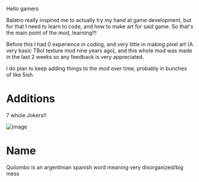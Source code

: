 Hello gamers

Balatro really inspired me to actually try my hand at game development, but for that I need to learn to code, and how to make art for said game. So that's the main point of the mod, learning!!!

Before this I had 0 experience in coding, and very little in making pixel art (A very basic TBoI texture mod nine years ago), and this whole mod was made in the last 2 weeks so any feedback is very appreciated.

I do plan to keep adding things to the mod over time, probably in bunches of like 5ish.

# Additions
7 whole Jokers!!


![image](https://github.com/user-attachments/assets/dc8740d0-cc63-472a-ade2-55a5affeab09)
# Name
Quilombo is an argentinian spanish word meaning very disorganized/big mess
